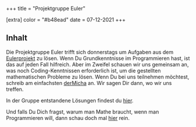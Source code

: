 +++
title = "Projektgruppe Euler"

[extra]
color = "#b48ead"
date = 07-12-2021
+++

## Inhalt

Die Projektgruppe Euler trifft sich donnerstags um Aufgaben aus dem
[Eulerprojekt](https://projecteuler.net/) zu lösen. Wenn Du Grundkenntnisse im
Programmieren hast, ist das auf jeden Fall hilfreich. Aber im Zweifel schauen
wir uns gemeinsam an, was noch Coding-Kenntnissen erforderlich ist, um die
gestellten mathematischen Probleme zu lösen. Wenn Du bei uns teilnehmen
möchtest, schreib am einfachsten [derMicha](https://matrix.to/#/@dermicha:matrix.cyber4edu.org) an. Wir sagen Dir dann, wo wir uns
treffen.

In der Gruppe entstandene Lösungen findest du [hier](https://codeberg.org/pyCoderDojo/eulerProject).

Und falls Du Dich fragst, warum man Mathe braucht, wenn man Programmieren will,
dann schau doch mal [hier](https://www.youtube.com/watch?v=sW9npZVpiMI) rein.
